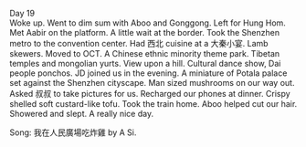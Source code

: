 Day 19  
Woke up. Went to dim sum with Aboo and Gonggong. Left for Hung Hom. Met Aabir on the platform. A little wait at the border. Took the Shenzhen metro to the convention center. Had 西北 cuisine at a 大秦小宴. Lamb skewers. Moved to OCT. A Chinese ethnic minority theme park. Tibetan temples and mongolian yurts. View upon a hill. Cultural dance show, Dai people ponchos. JD joined us in the evening. A miniature of Potala palace set against the Shenzhen cityscape. Man sized mushrooms on our way out. Asked 叔叔 to take pictures for us. Recharged our phones at dinner. Crispy shelled soft custard-like tofu. Took the train home. Aboo helped cut our hair. Showered and slept. A really nice day. 

Song: 我在人民廣場吃炸雞 by A Si.